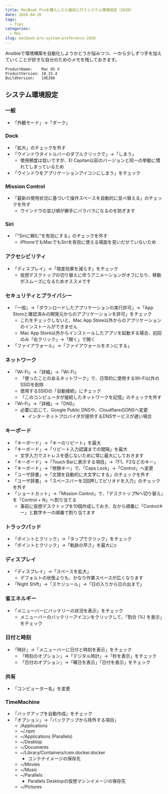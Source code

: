 ```yaml
---
title: MacBook Proを購入したら最初に行うシステム環境設定（2020）
date: 2020-04-26
tags:
  - Tips
categories:
  - Mac
slug: macbook-pro-system-preference-2020
---
```

Ansibleで環境構築を自動化しようかどうか悩みつつ、一から少しずつ手を加えていくことが好きな自分のためのメモを残しておきます。

```
ProductName:	Mac OS X
ProductVersion:	10.15.4
BuildVersion:	19E266
```

## システム環境設定

### 一般

* 「外観モード」→「ダーク」

### Dock

* 「拡大」のチェックを外す
* 「ウインドウタイトルバーのダブルクリックで」→「しまう」
  * 使用頻度は低いですが、El Capitan以前のバージョンと同一の挙動に慣れてしまっているため
* 「ウインドウをアプリケーションアイコンにしまう」をチェック

### Mission Control

* 「最新の使用状況に基づいて操作スペースを自動的に並べ替える」のチェックを外す
  * ウインドウの並び順が勝手にバラバラになるのを防ぎます

### Siri

* 「"Siriに頼む"を有効にする」のチェックを外す
  * iPhoneでもMacでもSiriを有効に使える場面を見いだせていないため

### アクセシビリティ

* 「ディスプレイ」→「視差効果を減らす」をチェック
  * 仮想デスクトップの切り替えに伴うアニメーションがオフになり、移動がスムーズになるためオススメです

### セキュリティとプライバシー

* 「一般」→「ダウンロードしたアプリケーションの実行許可」→「App Storeと確認済みの開発元からのアプリケーションを許可」をチェック
  * これをチェックしないと、Mac App Store以外からのアプリケーションのインストールができません
  * Mac App Store以外からインストールしたアプリを起動する場合、初回のみ「右クリック」→「開く」で開く
* 「ファイアウォール」→「ファイアウォールをオンにする」

### ネットワーク

* 「Wi-Fi」→「詳細」→「Wi-Fi」
  * 「使ったことのあるネットワーク」で、日常的に使用するWi-Fi以外のSSIDを削除
  * 使用するSSIDの「自動接続」にチェック
  * 「このコンピュータが接続したネットワークを記憶」のチェックを外す
* 「Wi-Fi」→「詳細」→「DNS」
  * 必要に応じて、Google Public DNSや、CloudflareのDNSヘ変更
    * インターネットプロバイダが提供するDNSサービスが遅い場合

### キーボード

* 「キーボード」→「キーのリピート」を最大
* 「キーボード」→「リピート入力認識までの間隔」を最大
  * 文字入力でストレスを感じないために常に最大にしておきます
* 「キーボード」→「Touch Barに表示する項目」→「F1、F2などのキー」
* 「キーボード」→「修飾キー」で、「Caps Lock」→「Control」へ変更
* 「ユーザ辞書」→「文頭を自動的に大文字にする」のチェックを外す
* 「ユーザ辞書」→「スペースバーを2回押してピリオドを入力」のチェックを外す
* 「ショートカット」→「Mission Control」で、「デスクトップNへ切り替え」を「Control + N」へ割り当てる
  * 事前に仮想デスクトップを10個作成しておき、左から順番に「Controlキー」と数字キーの順番で割り当てます

### トラックパッド

* 「ポイントとクリック」→「タップでクリック」をチェック
* 「ポイントとクリック」→「軌跡の早さ」を最大にc

### ディスプレイ

* 「ディスプレイ」→「スペースを拡大」
  * デフォルトの状態よりも、かなり作業スペースが広くなります
* 「Night Shift」→「スケジュール」→「日の入りから日の出まで」

### 省エネルギー

* 「メニューバーにバッテリーの状況を表示」をチェック
  * メニューバーのバッテリーアイコンをクリックして、「割合 (%) を表示」をチェック

### 日付と時刻

* 「時計」→「メニューバーに日付と時刻を表示」をチェック
  * 「時刻のオプション」→「デジタル時計」→「秒を表示」をチェック
  * 「日付のオプション」→「曜日を表示」「日付を表示」をチェック

### 共有

* 「コンピューター名」を変更

### TimeMachine

* 「バックアップを自動作成」をチェック
* 「オプション」→「バックアップから除外する項目」
  * /Applications
  * ~/.npm
  * ~/Applications (Parallels)
  * ~/Desktop
  * ~/Documents
  * ~/Library/Containers/com.docker.docker
    * コンテナイメージの保存先
  * ~/Movies
  * ~/Music
  * ~/Parallels
    * Parallels Desktopの仮想マシンイメージの保存先
  * ~/Pictures

